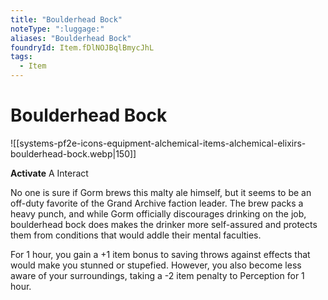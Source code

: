 ```yaml
---
title: "Boulderhead Bock"
noteType: ":luggage:"
aliases: "Boulderhead Bock"
foundryId: Item.fDlNOJBqlBmycJhL
tags:
  - Item
---
```


# Boulderhead Bock
![[systems-pf2e-icons-equipment-alchemical-items-alchemical-elixirs-boulderhead-bock.webp|150]]

**Activate** A Interact

No one is sure if Gorm brews this malty ale himself, but it seems to be an off-duty favorite of the Grand Archive faction leader. The brew packs a heavy punch, and while Gorm officially discourages drinking on the job, boulderhead bock does makes the drinker more self-assured and protects them from conditions that would addle their mental faculties.

For 1 hour, you gain a +1 item bonus to saving throws against effects that would make you stunned or stupefied. However, you also become less aware of your surroundings, taking a -2 item penalty to Perception for 1 hour.


